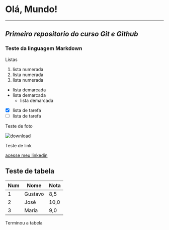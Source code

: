 # Olá, Mundo!
---
## *Primeiro repositorio do curso *Git e Github**

### Teste da linguagem Markdown

Listas

1. lista numerada
2. lista numerada
3. lista numerada

* lista demarcada
* lista demarcada
   * lista demarcada

- [x] lista de tarefa
- [ ] lista de tarefa

Teste de foto

![download](https://github.com/user-attachments/assets/2ddaad7d-6948-48bd-8cfa-4b1bf4405202)

Teste de link

[acesse meu linkedin](https://www.linkedin.com/in/pyetro-araujo-43a813371/)

## Teste de tabela

Num | Nome | Nota
---|---|---
1 | Gustavo | 8,5
2 | José | 10,0
3 | Maria | 9,0 

Terminou a tabela
